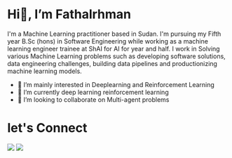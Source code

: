 # Hi👋, I’m Fathalrhman
I'm a Machine Learning practitioner based in Sudan. I'm pursuing my Fifth year B.Sc (hons) in Software Engineering while working as a machine learning engineer trainee at ShAI for AI for year and half. I work in Solving various Machine Learning problems such as developing software solutions, data engineering challenges, building
data pipelines and productionizing machine learning models.

- 👀 I’m mainly interested in Deeplearning and Reinforcement Learning 
- 🌱 I’m currently deep learning reinforcement learning 
- 💞️ I’m looking to collaborate on Multi-agent problems 

# let's Connect 
<img src="https://img.shields.io/badge/-Twitter-1ca0f1?style=flat-square&logo=twitter&logoColor=white" />
<img src="https://img.shields.io/badge/-Linkedin-0077B5?style=flat-square&logo=linkedin&logoColor=white" />


<!---
Fathalrhman267/Fathalrhman267 is a ✨ special ✨ repository because its `README.md` (this file) appears on your GitHub profile.
You can click the Preview link to take a look at your changes.
--->
